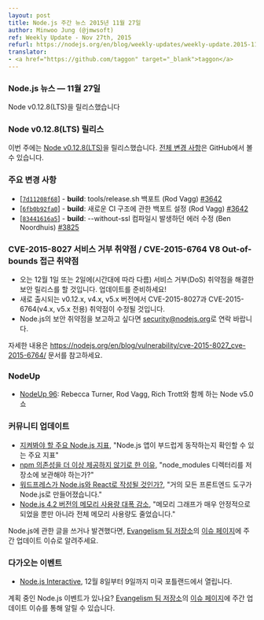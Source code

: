```yaml
---
layout: post
title: Node.js 주간 뉴스 2015년 11월 27일
author: Minwoo Jung (@jmwsoft)
ref: Weekly Update - Nov 27th, 2015
refurl: https://nodejs.org/en/blog/weekly-updates/weekly-update.2015-11-27/
translator:
- <a href="https://github.com/taggon" target="_blank">taggon</a>
---
```


<!--
### Node.js News — November 27th
Node v0.12.8 (LTS) is released
-->
### Node.js 뉴스 — 11월 27일
Node v0.12.8(LTS)을 릴리스했습니다

### Node v0.12.8(LTS) 릴리스

이번 주에는 [Node v0.12.8(LTS)](https://nodejs.org/en/blog/release/v0.12.8/)을 릴리스했습니다. [전체 변경 사항](https://github.com/nodejs/node/blob/master/CHANGELOG.md)은 GitHub에서 볼 수 있습니다.

<!--
### Notable changes

* [[`7d11208f68`](https://github.com/nodejs/node/commit/7d11208f68)] - **build**: backport tools/release.sh (Rod Vagg) [#3642](https://github.com/nodejs/node/pull/3642)
* [[`6fb0b92fa0`](https://github.com/nodejs/node/commit/6fb0b92fa0)] - **build**: backport config for new CI infrastructure (Rod Vagg) [#3642](https://github.com/nodejs/node/pull/3642)
* [[`83441616a5`](https://github.com/nodejs/node/commit/83441616a5)] - **build**: fix --without-ssl compile time error (Ben Noordhuis) [#3825](https://github.com/nodejs/node/pull/3825)
-->
### 주요 변경 사항

* [[`7d11208f68`](https://github.com/nodejs/node/commit/7d11208f68)] - **build**: tools/release.sh 백포트 (Rod Vagg) [#3642](https://github.com/nodejs/node/pull/3642)
* [[`6fb0b92fa0`](https://github.com/nodejs/node/commit/6fb0b92fa0)] - **build**: 새로운 CI 구조에 관한 백포트 설정 (Rod Vagg) [#3642](https://github.com/nodejs/node/pull/3642)
* [[`83441616a5`](https://github.com/nodejs/node/commit/83441616a5)] - **build**: --without-ssl 컴파일시 발생하던 에러 수정 (Ben Noordhuis) [#3825](https://github.com/nodejs/node/pull/3825)

<!--
### CVE-2015-8027 Denial of Service Vulnerability / CVE-2015-6764 V8 Out-of-bounds Access Vulnerability

* Security release coming on December 1 or December 2 (depending on your timezone) will resolve a denial-of-service vulnerability. Be prepared to update!
* New releases of v0.12.x, v4.x and v5.x will be made available with appropriate fixes for CVE-2015-8027 and CVE-2015-6764 (for v4.x and v5.x only)
* Please contact security@nodejs.org if you wish to report a vulnerability in Node.js.

See https://nodejs.org/en/blog/vulnerability/cve-2015-8027_cve-2015-6764/ for more information.
-->
### CVE-2015-8027 서비스 거부 취약점 / CVE-2015-6764 V8 Out-of-bounds 접근 취약점

* 오는 12월 1일 또는 2일에(시간대에 따라 다름) 서비스 거부(DoS) 취약점을 해결한 보안 릴리스를 할 것입니다. 업데이트를 준비하세요!
* 새로 출시되는 v0.12.x, v4.x, v5.x 버전에서 CVE-2015-8027과 CVE-2015-6764(v4.x, v5.x 전용) 취약점이 수정될 것입니다.
* Node.js의 보안 취약점을 보고하고 싶다면 <security@nodejs.org>로 연락 바랍니다.

자세한 내용은 https://nodejs.org/en/blog/vulnerability/cve-2015-8027_cve-2015-6764/ 문서를 참고하세요.

<!--
### NodeUp

* [NodeUp 96](http://nodeup.com/ninetysix): "A Node v5.0 Show" with Rebecca Turner, Rod Vagg, and Rich Trott".
-->
### NodeUp

* [NodeUp 96](http://nodeup.com/ninetysix): Rebecca Turner, Rod Vagg, Rich Trott와 함께 하는 Node v5.0 쇼

<!--
### Community Updates

* [Top Node.js metrics to watch](https://www.oreilly.com/ideas/top-nodejs-metrics-to-watch), "Track key metrics to keep your Node.js apps running smoothly."
* [Why we stopped vendoring our npm dependencies](http://blog.bithound.io/why-we-stopped-vendoring-our-npm-dependencies/), "Should I check my node_modules directory into my repository?"
* [Clearing the air: Is WordPress being rewritten in Node.js and React?](http://wesbos.com/wordpress-calypso-react/), "Almost all front-end tooling is built in Node.js."
* [Massive Memory Gains in Node.js 4.2](http://goldfirestudios.com/blog/140/Massive-Memory-Gains-in-Node.js-4.2), "Not only did we see our memory graphs smooth out significantly, but the total memory usage dropped."

If you have spotted or written something about Node.js, do come over to our [Evangelism team repo](https://github.com/nodejs/evangelism) and suggest it on the [Issues page](https://github.com/nodejs/evangelism/issues/), specifically the Weekly Updates issue.
-->
### 커뮤니티 업데이트

* [지켜봐야 할 주요 Node.js 지표](https://www.oreilly.com/ideas/top-nodejs-metrics-to-watch), "Node.js 앱이 부드럽게 동작하는지 확인할 수 있는 주요 지표"
* [npm 의존성을 더 이상 제공하지 않기로 한 이유](http://blog.bithound.io/why-we-stopped-vendoring-our-npm-dependencies/), "node_modules 디렉터리를 저장소에 보관해야 하는가?"
* [워드프레스가 Node.js와 React로 작성될 것인가?](http://wesbos.com/wordpress-calypso-react/), "거의 모든 프론트엔드 도구가 Node.js로 만들어졌습니다."
* [Node.js 4.2 버전의 메모리 사용량 대폭 감소](http://goldfirestudios.com/blog/140/Massive-Memory-Gains-in-Node.js-4.2), "메모리 그래프가 매우 안정적으로 되었을 뿐만 아니라 전체 메모리 사용량도 줄었습니다."

Node.js에 관한 글을 쓰거나 발견했다면, [Evangelism 팀 저장소]((https://github.com/nodejs/evangelism))의 [이슈 페이지](https://github.com/nodejs/evangelism/issues/)에 주간 업데이트 이슈로 알려주세요.

<!--
### Upcoming Events

* [Node.js Interactive](http://events.linuxfoundation.org/events/node-interactive), December 8th - 9th at Portland, US.

Have an event about Node.js coming up? You can put your events here through the [Evangelism team repo](https://github.com/nodejs/evangelism) and announce it in the [Issues page](https://github.com/nodejs/evangelism/issues/191), specifically the Weekly Updates issue.
-->
### 다가오는 이벤트

* [Node.js Interactive](http://events.linuxfoundation.org/events/node-interactive), 12월 8일부터 9일까지 미국 포틀랜드에서 열립니다.

계획 중인 Node.js 이벤트가 있나요? [Evangelism 팀 저장소](https://github.com/nodejs/evangelism)의 [이슈 페이지](https://github.com/nodejs/evangelism/issues)에 주간 업데이트 이슈를 통해 알릴 수 있습니다.
